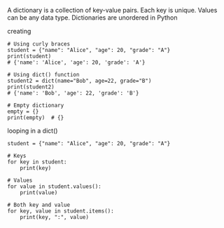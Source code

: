 A dictionary is a collection of key-value pairs.
Each key is unique.
Values can be any data type.
Dictionaries are unordered in Python

creating 
```
# Using curly braces
student = {"name": "Alice", "age": 20, "grade": "A"}
print(student)
# {'name': 'Alice', 'age': 20, 'grade': 'A'}

# Using dict() function
student2 = dict(name="Bob", age=22, grade="B")
print(student2)
# {'name': 'Bob', 'age': 22, 'grade': 'B'}

# Empty dictionary
empty = {}
print(empty)  # {}

```

looping in a dict()
```
student = {"name": "Alice", "age": 20, "grade": "A"}

# Keys
for key in student:
    print(key)

# Values
for value in student.values():
    print(value)

# Both key and value
for key, value in student.items():
    print(key, ":", value)

```

